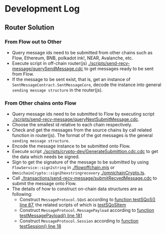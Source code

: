 # Development Log

## Router Solution
### From Flow out to Other
* Query message ids need to be submitted from other chains such as Flow, Ethereum, BNB, polkadot ink!, NEAR, Avalanche, etc.
* Execute script in off-chain router(js) [./scripts/send-recv-message/querySendMessage.cdc](./scripts/send-recv-message/querySendMessageByID.cdc) to get messages ready to be sent from Flow.
* If the message to be sent exist, that is, get an instance of `SentMessageContract.SentMessageCore`, decode the instance into general `sending message structure` in the router(js).

### From Other chains onto Flow
* Query message ids need to be submitted to Flow by executing script [./scripts/send-recv-message/queryNextSubmitMessage.cdc](./scripts/send-recv-message/queryNextSubmitMessage.cdc).
* Choose the smallest id relative to each chain respectively. 
* Check and get the messages from the source chains by call related function in router(js). The format of the got messages is the general `sending message structure`.
* Encode the message instance to be submitted onto Flow.
* Execute script [./scripts/crypto-dev/GenerateSubmittion.cdc.cdc](./scripts/crypto-dev/GenerateSubmittion.cdc) to get the data which needs be signed.
* Sign to get the signature of the message to be submitted by using `FlowService::sign2string` in [./flowoffchain.mjs](./flowoffchain.mjs) or `OmnichainCrypto::sign2hexstringrecovery` [./omnichainCrypto.ts](./omnichainCrypto.ts). 
* Call [./transactions/send-recv-message/submitRecvedMessage.cdc](./transactions/send-recv-message/submitRecvedMessage.cdc) to submit the message onto Flow. 
* The details of how to construct on-chain data structures are as following:
    * Construct `MessageProtocol.SQoS` according to [function testSQoS() line 87](./exampleUDD.mjs#87), the related scripts of which is [testSQoSItem](./test/scripts/testSQoSItem.cdc)
    * Construct `MessageProtocol.MessagePayload` according to [function testMessagePayload() line 181](./exampleUDD.mjs#181)
    * Construct `MessageProtocol.Session` according to [function testSession() line 18](./exampleUDD.mjs#18)

